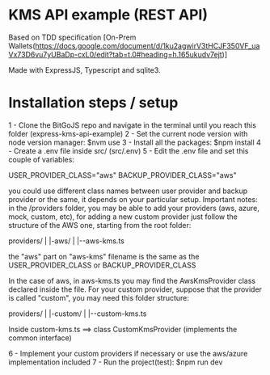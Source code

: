 # KMS API example (REST API)

Based on TDD specification [On-Prem Wallets(https://docs.google.com/document/d/1ku2agwirV3tHCJF350VF_uaVx73D6vu7yUBaDp-cxL0/edit?tab=t.0#heading=h.165ukudv7ejt)]

Made with ExpressJS, Typescript and sqlite3.

# Installation steps / setup

1 - Clone the BitGoJS repo and navigate in the terminal until you reach this folder (express-kms-api-example)
2 - Set the current node version with node version manager: $nvm use
3 - Install all the packages: $npm install
4 - Create a .env file inside src/ (src/.env)
5 - Edit the .env file and set this couple of variables:

   USER_PROVIDER_CLASS="aws"
   BACKUP_PROVIDER_CLASS="aws"

you could use different class names between user provider and backup provider or the same, it depends on your particular setup.
Important notes: in the /providers folder, you may be able to add your providers (aws, azure, mock, custom, etc), for adding a new custom provider just follow the structure of the AWS one, starting from the root folder:

providers/
|
|-aws/
   |
   |--aws-kms.ts

the "aws" part on "aws-kms" filename is the same as the USER_PROVIDER_CLASS or BACKUP_PROVIDER_CLASS

In the case of aws, in aws-kms.ts you may find the AwsKmsProvider class declared inside the file.
For your custom provider, suppose that the provider is called "custom", you may need this folder structure:

providers/
|
|-custom/
    |
    |--custom-kms.ts

Inside custom-kms.ts ==> class CustomKmsProvider (implements the common interface)

6 - Implement your custom providers if necessary or use the aws/azure implementation included
7 - Run the project(test): $npm run dev

